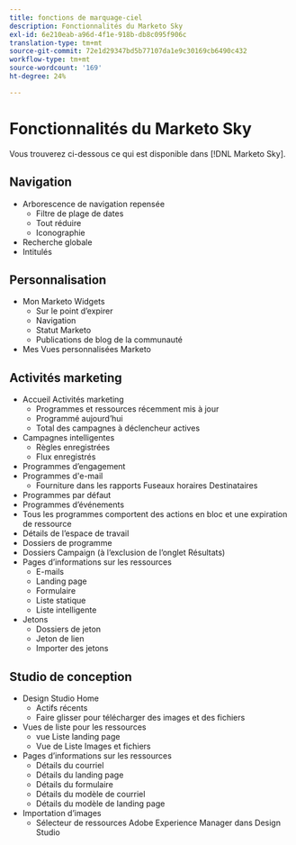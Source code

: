 ```yaml
---
title: fonctions de marquage-ciel
description: Fonctionnalités du Marketo Sky
exl-id: 6e210eab-a96d-4f1e-918b-db8c095f906c
translation-type: tm+mt
source-git-commit: 72e1d29347bd5b77107da1e9c30169cb6490c432
workflow-type: tm+mt
source-wordcount: '169'
ht-degree: 24%

---
```


# Fonctionnalités du Marketo Sky

Vous trouverez ci-dessous ce qui est disponible dans [!DNL Marketo Sky].

## Navigation

* Arborescence de navigation repensée
   * Filtre de plage de dates
   * Tout réduire
   * Iconographie
* Recherche globale
* Intitulés

## Personnalisation

* Mon Marketo Widgets
   * Sur le point d’expirer
   * Navigation
   * Statut Marketo
   * Publications de blog de la communauté
* Mes Vues personnalisées Marketo

## Activités marketing

* Accueil Activités marketing
   * Programmes et ressources récemment mis à jour
   * Programmé aujourd’hui
   * Total des campagnes à déclencheur actives
* Campagnes intelligentes
   * Règles enregistrées
   * Flux enregistrés
* Programmes d’engagement
* Programmes d&#39;e-mail
   * Fourniture dans les rapports Fuseaux horaires Destinataires
* Programmes par défaut
* Programmes d’événements
* Tous les programmes comportent des actions en bloc et une expiration de ressource
* Détails de l’espace de travail
* Dossiers de programme
* Dossiers Campaign (à l’exclusion de l’onglet Résultats)
* Pages d’informations sur les ressources
   * E-mails
   * Landing page
   * Formulaire
   * Liste statique
   * Liste intelligente
* Jetons
   * Dossiers de jeton
   * Jeton de lien
   * Importer des jetons

## Studio de conception

* Design Studio Home
   * Actifs récents
   * Faire glisser pour télécharger des images et des fichiers
* Vues de liste pour les ressources
   * vue Liste landing page
   * Vue de Liste Images et fichiers
* Pages d’informations sur les ressources
   * Détails du courriel
   * Détails du landing page
   * Détails du formulaire
   * Détails du modèle de courriel
   * Détails du modèle de landing page
* Importation d’images
   * Sélecteur de ressources Adobe Experience Manager dans Design Studio
